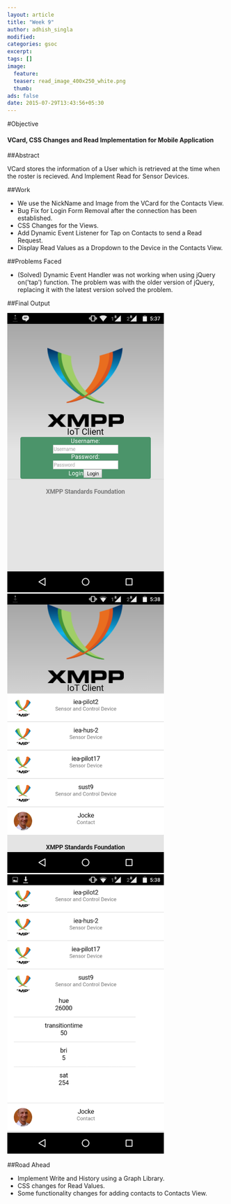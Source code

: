 ```yaml
---
layout: article
title: "Week 9"
author: adhish_singla
modified:
categories: gsoc
excerpt:
tags: []
image:
  feature:
  teaser: read_image_400x250_white.png
  thumb:
ads: false
date: 2015-07-29T13:43:56+05:30
---
```


#Objective

#### VCard, CSS Changes and Read Implementation for Mobile Application

##Abstract

VCard stores the information of a User which is retrieved at the time when the roster is recieved. And Implement Read for Sensor Devices.

##Work

* We use the NickName and Image from the VCard for the Contacts View.
* Bug Fix for Login Form Removal after the connection has been established.
* CSS Changes for the Views.
* Add Dynamic Event Listener for Tap on Contacts to send a Read Request.
* Display Read Values as a Dropdown to the Device in the Contacts View.

##Problems Faced

* (Solved) Dynamic Event Handler was not working when using jQuery on('tap') function. The problem was with the older version of jQuery, replacing it with the latest version solved the problem.

##Final Output

<img src="/images/login2.png" alt="Login View" width="360" />
<img src="/images/contacts2.png" alt="Retrieved Contacts VCard Display" width="360" />
<img src="/images/read-mobile1.png" alt="Read Values of a Device" width="360" />

##Road Ahead

* Implement Write and History using a Graph Library.
* CSS changes for Read Values.
* Some functionality changes for adding contacts to Contacts View.